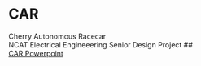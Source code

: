 # CAR  
Cherry Autonomous Racecar
<br /> NCAT Electrical Engineeering Senior Design Project
##<br /> [CAR Powerpoint](https://docs.google.com/presentation/d/1qoSk6eR6VMyanpid_SCQjpFZ1qR4iqqZQwdOQIlpLwk/edit#slide=id.gcb9a0b074_1_0)
